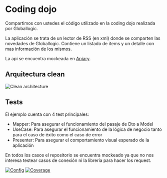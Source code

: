 # Coding dojo

Compartimos con ustedes el código utilizado en la coding dojo realizada por Globallogic.

La aplicación se trata de un lector de RSS (en xml) donde se comparten las novedades de Globallogic. Contiene un listado de items y un detalle con mas información de los mismos.

La api se encuentra mockeada en [Apiary](https://apiary.io/).

## Arquitectura clean

![Clean architecture](https://s32.postimg.org/44nr3ojbp/Architecture.png)

## Tests

El ejemplo cuenta con 4 test principales:
* Mapper: Para asegurar el funcionamiento del pasaje de Dto a Model
* UseCase: Para asegurar el funcionamiento de la lógica de negocio tanto para el caso de éxito como el caso de error
* Presenter: Para asegurar el comportamiento visual esperado de la aplicación

En todos los casos el repositorio se encuentra mockeado ya que no nos interesa testear casos de conexión ni la librería para hacer los request.

[![Config](https://s31.postimg.org/sp213dx47/Android_test_config.jpg)](https://s31.postimg.org/osop7ec4r/Android_test_config.jpg)
[![Coverage](https://s31.postimg.org/7qvv5ax9j/Android_test_config_coverage.jpg)](https://s31.postimg.org/z1h6d806j/Android_test_config_coverage.jpg)
